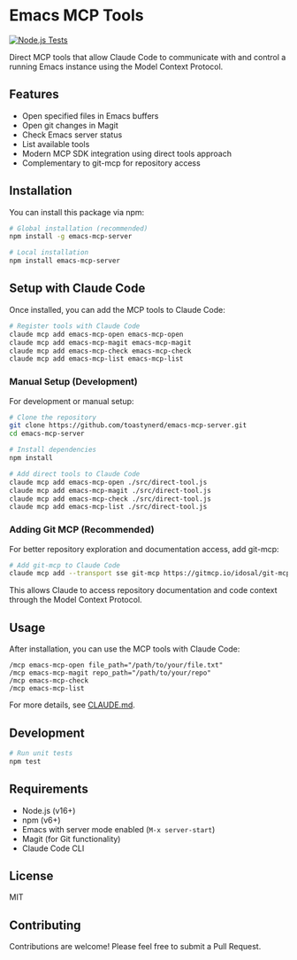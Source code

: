 # Emacs MCP Tools

[![Node.js Tests](https://github.com/toastynerd/emacs-mcp-server/actions/workflows/node-tests.yml/badge.svg)](https://github.com/toastynerd/emacs-mcp-server/actions/workflows/node-tests.yml)

Direct MCP tools that allow Claude Code to communicate with and control a running Emacs instance using the Model Context Protocol.

## Features

- Open specified files in Emacs buffers
- Open git changes in Magit
- Check Emacs server status
- List available tools
- Modern MCP SDK integration using direct tools approach
- Complementary to git-mcp for repository access

## Installation

You can install this package via npm:

```bash
# Global installation (recommended)
npm install -g emacs-mcp-server

# Local installation
npm install emacs-mcp-server
```

## Setup with Claude Code

Once installed, you can add the MCP tools to Claude Code:

```bash
# Register tools with Claude Code
claude mcp add emacs-mcp-open emacs-mcp-open
claude mcp add emacs-mcp-magit emacs-mcp-magit
claude mcp add emacs-mcp-check emacs-mcp-check
claude mcp add emacs-mcp-list emacs-mcp-list
```

### Manual Setup (Development)

For development or manual setup:

```bash
# Clone the repository
git clone https://github.com/toastynerd/emacs-mcp-server.git
cd emacs-mcp-server

# Install dependencies
npm install

# Add direct tools to Claude Code
claude mcp add emacs-mcp-open ./src/direct-tool.js
claude mcp add emacs-mcp-magit ./src/direct-tool.js
claude mcp add emacs-mcp-check ./src/direct-tool.js
claude mcp add emacs-mcp-list ./src/direct-tool.js
```

### Adding Git MCP (Recommended)

For better repository exploration and documentation access, add git-mcp:

```bash
# Add git-mcp to Claude Code
claude mcp add --transport sse git-mcp https://gitmcp.io/idosal/git-mcp
```

This allows Claude to access repository documentation and code context through the Model Context Protocol.

## Usage

After installation, you can use the MCP tools with Claude Code:

```
/mcp emacs-mcp-open file_path="/path/to/your/file.txt"
/mcp emacs-mcp-magit repo_path="/path/to/your/repo"
/mcp emacs-mcp-check
/mcp emacs-mcp-list
```

For more details, see [CLAUDE.md](CLAUDE.md).

## Development

```bash
# Run unit tests
npm test
```

## Requirements

- Node.js (v16+)
- npm (v6+)
- Emacs with server mode enabled (`M-x server-start`)
- Magit (for Git functionality)
- Claude Code CLI

## License

MIT

## Contributing

Contributions are welcome! Please feel free to submit a Pull Request.